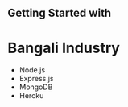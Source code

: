 ## Getting Started with

# Bangali Industry

<!-- [Live site Link](https://frozen-scrubland-19208.herokuapp.com/). -->

- Node.js
- Express.js
- MongoDB
- Heroku
